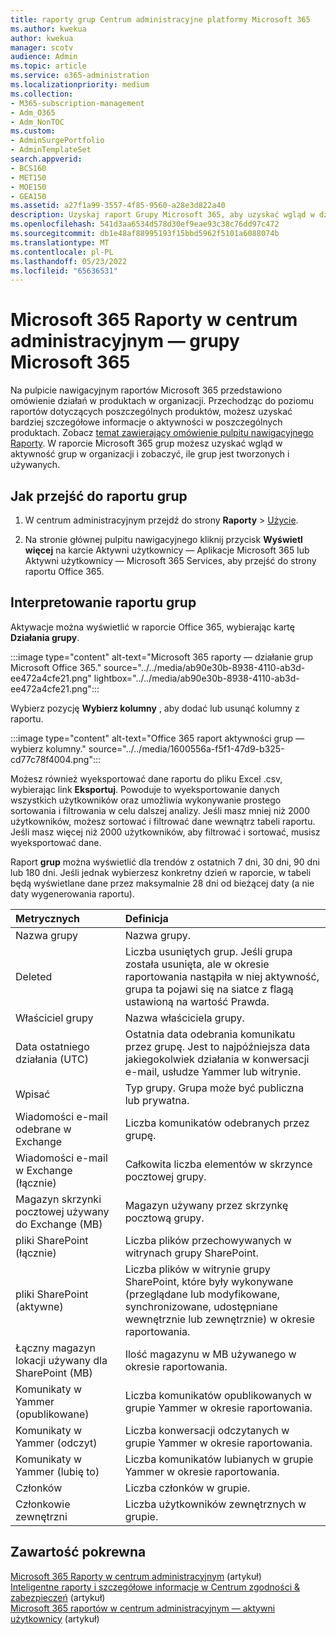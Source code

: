 ```yaml
---
title: raporty grup Centrum administracyjne platformy Microsoft 365
ms.author: kwekua
author: kwekua
manager: scotv
audience: Admin
ms.topic: article
ms.service: o365-administration
ms.localizationpriority: medium
ms.collection:
- M365-subscription-management
- Adm_O365
- Adm_NonTOC
ms.custom:
- AdminSurgePortfolio
- AdminTemplateSet
search.appverid:
- BCS160
- MET150
- MOE150
- GEA150
ms.assetid: a27f1a99-3557-4f85-9560-a28e3d822a40
description: Uzyskaj raport Grupy Microsoft 365, aby uzyskać wgląd w działania grup w organizacji i zobaczyć, ile grup jest tworzonych i używanych.
ms.openlocfilehash: 541d3aa6534d578d30ef9eae93c38c76dd97c472
ms.sourcegitcommit: db1e48af88995193f15bbd5962f5101a6088074b
ms.translationtype: MT
ms.contentlocale: pl-PL
ms.lasthandoff: 05/23/2022
ms.locfileid: "65636531"
---
```

# <a name="microsoft-365-reports-in-the-admin-center---microsoft-365-groups"></a>Microsoft 365 Raporty w centrum administracyjnym — grupy Microsoft 365

Na pulpicie nawigacyjnym raportów Microsoft 365 przedstawiono omówienie działań w produktach w organizacji. Przechodząc do poziomu raportów dotyczących poszczególnych produktów, możesz uzyskać bardziej szczegółowe informacje o aktywności w poszczególnych produktach. Zobacz [temat zawierający omówienie pulpitu nawigacyjnego Raporty](activity-reports.md). W raporcie Microsoft 365 grup możesz uzyskać wgląd w aktywność grup w organizacji i zobaczyć, ile grup jest tworzonych i używanych.
  
## <a name="how-to-get-to-the-groups-report"></a>Jak przejść do raportu grup

1. W centrum administracyjnym przejdź do strony **Raporty** \> <a href="https://go.microsoft.com/fwlink/p/?linkid=2074756" target="_blank">Użycie</a>.

2. Na stronie głównej pulpitu nawigacyjnego kliknij przycisk **Wyświetl więcej** na karcie Aktywni użytkownicy — Aplikacje Microsoft 365 lub Aktywni użytkownicy — Microsoft 365 Services, aby przejść do strony raportu Office 365.
  
## <a name="interpret-the-groups-report"></a>Interpretowanie raportu grup

Aktywacje można wyświetlić w raporcie Office 365, wybierając kartę **Działania grupy**.

:::image type="content" alt-text="Microsoft 365 raporty — działanie grup Microsoft Office 365." source="../../media/ab90e30b-8938-4110-ab3d-ee472a4cfe21.png" lightbox="../../media/ab90e30b-8938-4110-ab3d-ee472a4cfe21.png":::

Wybierz pozycję **Wybierz kolumny** , aby dodać lub usunąć kolumny z raportu.

:::image type="content" alt-text="Office 365 raport aktywności grup — wybierz kolumny." source="../../media/1600556a-f5f1-47d9-b325-cd77c78f4004.png":::

Możesz również wyeksportować dane raportu do pliku Excel .csv, wybierając link **Eksportuj**. Powoduje to wyeksportowanie danych wszystkich użytkowników oraz umożliwia wykonywanie prostego sortowania i filtrowania w celu dalszej analizy. Jeśli masz mniej niż 2000 użytkowników, możesz sortować i filtrować dane wewnątrz tabeli raportu. Jeśli masz więcej niż 2000 użytkowników, aby filtrować i sortować, musisz wyeksportować dane. 

Raport **grup** można wyświetlić dla trendów z ostatnich 7 dni, 30 dni, 90 dni lub 180 dni. Jeśli jednak wybierzesz konkretny dzień w raporcie, w tabeli będą wyświetlane dane przez maksymalnie 28 dni od bieżącej daty (a nie daty wygenerowania raportu).

|Metrycznych|Definicja|
|:-----|:-----|
|Nazwa grupy |Nazwa grupy. |
|Deleted |Liczba usuniętych grup. Jeśli grupa została usunięta, ale w okresie raportowania nastąpiła w niej aktywność, grupa ta pojawi się na siatce z flagą ustawioną na wartość Prawda. |
|Właściciel grupy |Nazwa właściciela grupy. |
|Data ostatniego działania (UTC) |Ostatnia data odebrania komunikatu przez grupę. Jest to najpóźniejsza data jakiegokolwiek działania w konwersacji e-mail, usłudze Yammer lub witrynie. |
|Wpisać |Typ grupy. Grupa może być publiczna lub prywatna. |
|Wiadomości e-mail odebrane w Exchange |Liczba komunikatów odebranych przez grupę.|
|Wiadomości e-mail w Exchange (łącznie) |Całkowita liczba elementów w skrzynce pocztowej grupy. |
|Magazyn skrzynki pocztowej używany do Exchange (MB) |Magazyn używany przez skrzynkę pocztową grupy. |
|pliki SharePoint (łącznie) |Liczba plików przechowywanych w witrynach grupy SharePoint. |
|pliki SharePoint (aktywne) |Liczba plików w witrynie grupy SharePoint, które były wykonywane (przeglądane lub modyfikowane, synchronizowane, udostępniane wewnętrznie lub zewnętrznie) w okresie raportowania. |
|Łączny magazyn lokacji używany dla SharePoint (MB) |Ilość magazynu w MB używanego w okresie raportowania. |
|Komunikaty w Yammer (opublikowane) |Liczba komunikatów opublikowanych w grupie Yammer w okresie raportowania. |
|Komunikaty w Yammer (odczyt) |Liczba konwersacji odczytanych w grupie Yammer w okresie raportowania. |
|Komunikaty w Yammer (lubię to) |Liczba komunikatów lubianych w grupie Yammer w okresie raportowania. |
|Członków |Liczba członków w grupie. |
|Członkowie zewnętrzni |Liczba użytkowników zewnętrznych w grupie.|


## <a name="related-content"></a>Zawartość pokrewna

[Microsoft 365 Raporty w centrum administracyjnym](activity-reports.md) (artykuł)\
[Inteligentne raporty i szczegółowe informacje w Centrum zgodności & zabezpieczeń](/microsoft-365/security/office-365-security/reports-and-insights-in-security-and-compliance) (artykuł)\
[Microsoft 365 raportów w centrum administracyjnym — aktywni użytkownicy](../../admin/activity-reports/active-users-ww.md) (artykuł)

